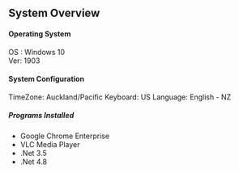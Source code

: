 ## System Overview

#### Operating System

OS :    Windows 10  
Ver:    1903

#### System Configuration
TimeZone: Auckland/Pacific
Keyboard: US
Language: English - NZ

##### Programs Installed
  - Google Chrome Enterprise
  - VLC Media Player
  - .Net 3.5
  - .Net 4.8
<br>